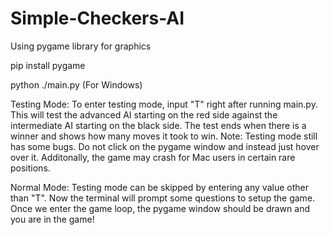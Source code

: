 # Simple-Checkers-AI

Using pygame library for graphics

pip install pygame

python ./main.py (For Windows)

Testing Mode:
  To enter testing mode, input "T" right after running main.py. This will test the advanced AI starting on the red side against the intermediate AI starting on the black side. The test ends when there is a winner and shows how many moves it took to win.
  Note: Testing mode still has some bugs. Do not click on the pygame window and instead just hover over it. Additonally, the game may crash for Mac users in certain rare positions.

Normal Mode:
  Testing mode can be skipped by entering any value other than "T". Now the terminal will prompt some questions to setup the game. Once we enter the game loop, the pygame window should be drawn and you are in the game!
